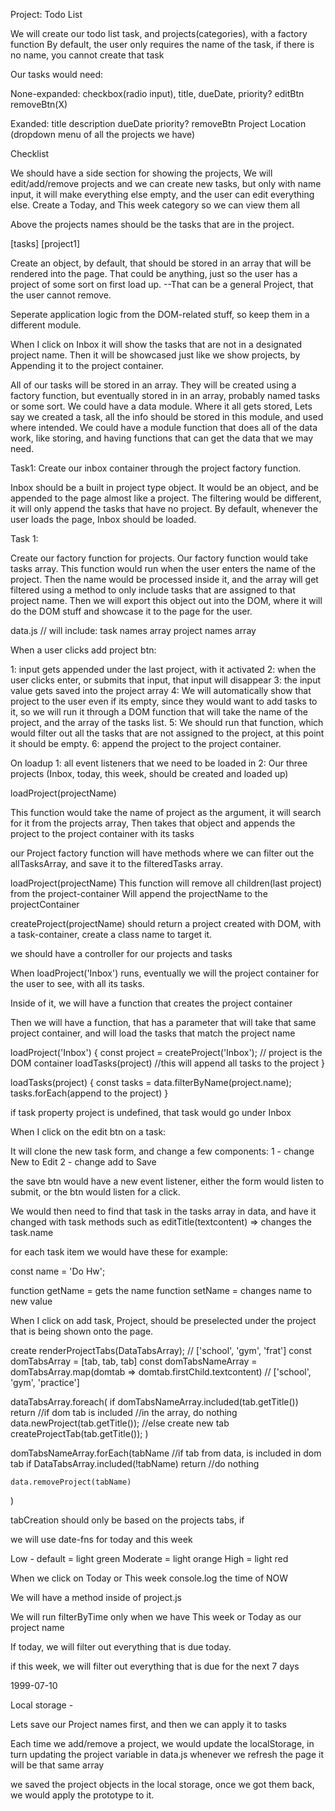 Project: Todo List

We will create our todo list task, and projects(categories), with a factory function
By default, the user only requires the name of the task, if there is no name, you cannot create that task

Our tasks would need:

None-expanded:
checkbox(radio input), title, dueDate, priority? editBtn removeBtn(X)

Exanded:
title
description
dueDate
priority?
removeBtn
Project Location (dropdown menu of all the projects we have)

Checklist

We should have a side section for showing the projects,
We will edit/add/remove projects
and we can create new tasks, but only with name input, it will make everything else empty, and the user can edit everything else.
Create a Today, and This week category so we can view them all

Above the projects names should be the tasks that are in the project.

[tasks]
[project1]


Create an object, by default, that should be stored in an array that will be rendered into the page. That could be anything, just so the user has a project of some sort on first load up. 
  --That can be a general Project, that the user cannot remove.

Seperate application logic from the DOM-related stuff, so keep them in a different module. 

When I click on Inbox it will show the tasks that are not in a designated project name. Then it will be showcased just like we show projects, by Appending it to the project container. 

All of our tasks will be stored in an array. They will be created using a factory function, but eventually stored in in an array, probably named tasks or some sort. We could have a data module. Where it all gets stored, Lets say we created a task, all the info should be stored in this module, and used where intended. We could have a module function that does all of the data work, like storing, and having functions that can get the data that we may need. 


Task1: Create our inbox container through the project factory function. 

Inbox should be a built in project type object. It would be an object, and be appended to the page almost like a project. The filtering would be different, it will only append the tasks that have no project. By default, whenever the user loads the page, Inbox should be loaded. 


Task 1:

Create our factory function for projects. 
Our factory function would take tasks array. 
This function would run when the user enters the name of the project. Then the name would be processed inside it, and the array will get filtered using a method to only include tasks that are assigned to that project name. Then we will export this object out into the DOM, where it will do the DOM stuff and showcase it to the page for the user. 



data.js //
will include:
task names array
project names array


When a user clicks add project btn:

1: input gets appended under the last project, with it activated
2: when the user clicks enter, or submits that input, that input will disappear
3: the input value gets saved into the project array
4: We will automatically show that project to the user even if its empty, since they would want to add tasks to it, so we will run it through a DOM function that will take the name of the project, and the array of the tasks list.
5: We should run that function, which would filter out all the tasks that are not assigned to the project, at this point it should be empty. 
6: append the project to the project container. 



On loadup 
1: all event listeners that we need to be loaded in
2: Our three projects (Inbox, today, this week, should be created and loaded up)

loadProject(projectName)

This function would take the name of project as the argument, it will search for it from the projects array, Then takes that object and appends the project to the project container with its tasks

our Project factory function will have methods where we can filter out the allTasksArray, and save it to the filteredTasks array.


loadProject(projectName)
This function will remove all children(last project) from the project-container
Will append the projectName to the projectContainer

createProject(projectName) should return a project created with DOM, with a task-container, create a class name to target it. 



we should have a controller for our projects and tasks

When loadProject('Inbox') runs, eventually we will the project container for the user to see, with all its tasks.

Inside of it, we will have a function that creates the project container

Then we will have a function, that has a parameter that will take that same project container, and will load the tasks that match the project name

loadProject('Inbox') {
  const project = createProject('Inbox'); // project is the DOM container
  loadTasks(project) //this will append all tasks to the project
}

loadTasks(project) {
  const tasks = data.filterByName(project.name);
  tasks.forEach(append to the project)
}


if task property project is undefined, that task would go under Inbox





When I click on the edit btn on a task:

It will clone the new task form, and change a few components:
1 - change New to Edit
2 - change add to Save 

the save btn would have a new event listener, either the form would listen to submit, or the btn would listen for a click. 

We would then need to find that task in the tasks array in data, and have it changed with task methods such as editTitle(textcontent) => changes the task.name

for each task item
we would have these for example:

const name = 'Do Hw';

function getName = gets the name
function setName = changes name to new value


When I click on add task, Project, should be preselected under the project that is being shown onto the page.



create renderProjectTabs(DataTabsArray); // ['school', 'gym', 'frat']
  const domTabsArray = [tab, tab, tab]
  const domTabsNameArray = domTabsArray.map(domtab => domtab.firstChild.textcontent) // ['school', 'gym', 'practice']

  dataTabsArray.foreach(
    if domTabsNameArray.included(tab.getTitle()) return //if dom tab is included
                                                        //in the array, do nothing
    data.newProject(tab.getTitle());                //else create new tab
    createProjectTab(tab.getTitle());
  )

  domTabsNameArray.forEach(tabName    //if tab from data, is included in dom tab
    if DataTabsArray.included(!tabName) return      //do nothing
    
    data.removeProject(tabName)                                       
  )

tabCreation should only be based on the projects tabs, if

we will use date-fns for today and this week



Low - default = light green
Moderate = light orange
High = light red



When we click on Today or This week console.log the time of NOW

We will have a method inside of project.js

We will run filterByTime only when we have This week or Today as our project name

If today, we will filter out everything that is due today.

if this week, we will filter out everything that is due for the next 7 days

1999-07-10



Local storage -

Lets save our Project names first, and then we can apply it to tasks

Each time we add/remove a project, we would update the localStorage, in turn updating the project variable in data.js whenever we refresh the page it will be that same array


we saved the project objects in the local storage, once we got them back, we would apply the prototype to it. 